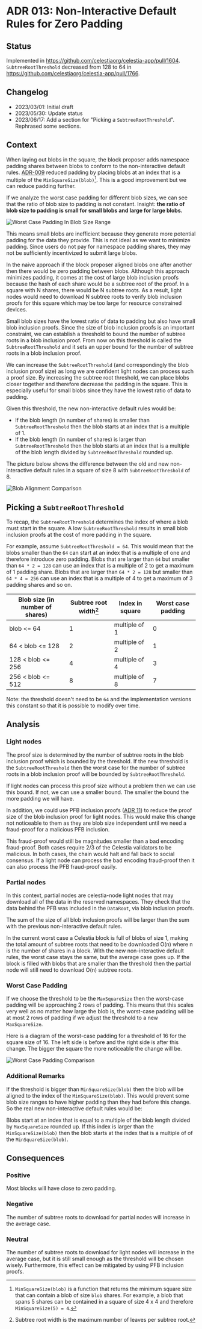 # ADR 013: Non-Interactive Default Rules for Zero Padding

## Status

Implemented in <https://github.com/celestiaorg/celestia-app/pull/1604>. `SubtreeRootThreshold` decreased from 128 to 64 in <https://github.com/celestiaorg/celestia-app/pull/1766>.

## Changelog

- 2023/03/01: Initial draft
- 2023/05/30: Update status
- 2023/06/17: Add a section for "Picking a `SubtreeRootThreshold`". Rephrased some sections.

## Context

When laying out blobs in the square, the block proposer adds namespace padding shares between blobs to conform to the non-interactive default rules. [ADR-009](./adr-009-non-interactive-default-rules-for-reduced-padding.md) reduced padding by placing blobs at an index that is a multiple of the `MinSquareSize(blob)`[^1]. This is a good improvement but we can reduce padding further.

If we analyze the worst case padding for different blob sizes, we can see that the ratio of blob size to padding is not constant. Insight: **the ratio of blob size to padding is small for small blobs and large for large blobs.**

![Worst Case Padding In Blob Size Range](./assets/adr013/worst-case-padding-in-blob-size-range.png)

This means small blobs are inefficient because they generate more potential padding for the data they provide. This is not ideal as we want to minimize padding. Since users do not pay for namespace padding shares, they may not be sufficiently incentivized to submit large blobs.

In the naive approach if the block proposer aligned blobs one after another then there would be zero padding between blobs. Although this approach minimizes padding, it comes at the cost of large blob inclusion proofs because the hash of each share would be a subtree root of the proof. In a square with N shares, there would be N subtree roots. As a result, light nodes would need to download N subtree roots to verify blob inclusion proofs for this square which may be too large for resource constrained devices.

Small blob sizes have the lowest ratio of data to padding but also have small blob inclusion proofs. Since the size of blob inclusion proofs is an important constraint, we can establish a threshold to bound the number of subtree roots in a blob inclusion proof. From now on this threshold is called the `SubtreeRootThreshold` and it sets an upper bound for the number of subtree roots in a blob inclusion proof.

We can increase the `SubtreeRootThreshold` (and correspondingly the blob inclusion proof size) as long we are confident light nodes can process such a proof size. By increasing the subtree root threshold, we can place blobs closer together and therefore decrease the padding in the square. This is especially useful for small blobs since they have the lowest ratio of data to padding.

Given this threshold, the new non-interactive default rules would be:

- If the blob length (in number of shares) is smaller than `SubtreeRootThreshold` then the blob starts at an index that is a multiple of 1.
- If the blob length (in number of shares) is larger than `SubtreeRootThreshold` then the blob starts at an index that is a multiple of the blob length divided by `SubtreeRootThreshold` rounded up.

The picture below shows the difference between the old and new non-interactive default rules in a square of size 8 with `SubtreeRootThreshold` of 8.

![Blob Alignment Comparison](./assets/adr013/blob-alignment-comparison.png)

## Picking a `SubtreeRootThreshold`

To recap, the `SubtreeRootThreshold` determines the index of where a blob must start in the square. A low `SubtreeRootThreshold` results in small blob inclusion proofs at the cost of more padding in the square.

For example, assume `SubtreeRootThreshold = 64`. This would mean that the blobs smaller than the `64` can start at an index that is a multiple of one and therefore introduce zero padding. Blobs that are larger than `64` but smaller than `64 * 2 = 128` can use an index that is a multiple of 2 to get a maximum of 1 padding share. Blobs that are larger than `64 * 2 = 128` but smaller than `64 * 4 = 256` can use an index that is a multiple of 4 to get a maximum of 3 padding shares and so on.

Blob size (in number of shares) | Subtree root width[^2] | Index in square | Worst case padding
--------------------------------|------------------------|-----------------|-------------------
blob <= 64                      | 1                      | multiple of 1   | 0
64 < blob <= 128                | 2                      | multiple of 2   | 1
128 < blob <= 256               | 4                      | multiple of 4   | 3
256 < blob <= 512               | 8                      | multiple of 8   | 7

Note: the threshold doesn't need to be `64` and the implementation versions this constant so that it is possible to modify over time.

## Analysis

### Light nodes

The proof size is determined by the number of subtree roots in the blob inclusion proof which is bounded by the threshold. If the new threshold is the `SubtreeRootThreshold` then the worst case for the number of subtree roots in a blob inclusion proof will be bounded by `SubtreeRootThreshold`.

If light nodes can process this proof size without a problem then we can use this bound. If not, we can use a smaller bound. The smaller the bound the more padding we will have.

In addition, we could use PFB inclusion proofs ([ADR 11](./adr-011-optimistic-blob-size-independent-inclusion-proofs-and-pfb-fraud-proofs.md)) to reduce the proof size of the blob inclusion proof for light nodes. This would make this change not noticeable to them as they are blob size independent until we need a fraud-proof for a malicious PFB inclusion.

This fraud-proof would still be magnitudes smaller than a bad encoding fraud-proof. Both cases require 2/3 of the Celestia validators to be malicious. In both cases, the chain would halt and fall back to social consensus. If a light node can process the bad encoding fraud-proof then it can also process the PFB fraud-proof easily.

### Partial nodes

In this context, partial nodes are celestia-node light nodes that may download all of the data in the reserved namespaces. They check that the data behind the PFB was included in the `DataRoot`, via blob inclusion proofs.

The sum of the size of all blob inclusion proofs will be larger than the sum with the previous non-interactive default rules.

In the current worst case a Celestia block is full of blobs of size 1, making the total amount of subtree roots that need to be downloaded O(n) where n is the number of shares in a block. With the new non-interactive default rules, the worst case stays the same, but the average case goes up. If the block is filled with blobs that are smaller than the threshold then the partial node will still need to download O(n) subtree roots.

### Worst Case Padding

If we choose the threshold to be the `MaxSquareSize` then the worst-case padding will be approaching 2 rows of padding. This means that this scales very well as no matter how large the blob is, the worst-case padding will be at most 2 rows of padding if we adjust the threshold to a new `MaxSquareSize`.

Here is a diagram of the worst-case padding for a threshold of 16 for the square size of 16. The left side is before and the right side is after this change. The bigger the square the more noticeable the change will be.

![Worst Case Padding Comparison](./assets/adr013/worst-case-padding-comparison.png)

### Additional Remarks

If the threshold is bigger than `MinSquareSize(blob)` then the blob will be aligned to the index of the `MinSquareSize(blob)`. This would prevent some blob size ranges to have higher padding than they had before this change. So the real new non-interactive default rules would be:

Blobs start at an index that is equal to a multiple of the blob length divided by `MaxSquareSize` rounded up. If this index is larger than the `MinSquareSize(blob)` then the blob starts at the index that is a multiple of of the `MinSquareSize(blob)`.

## Consequences

### Positive

Most blocks will have close to zero padding.

### Negative

The number of subtree roots to download for partial nodes will increase in the average case.

### Neutral

The number of subtree roots to download for light nodes will increase in the average case, but it is still small enough as the threshold will be chosen wisely. Furthermore, this effect can be mitigated by using PFB inclusion proofs.

[^1]: `MinSquareSize(blob)` is a function that returns the minimum square size that can contain a blob of size `blob` shares. For example, a blob that spans 5 shares can be contained in a square of size 4 x 4 and therefore `MinSquareSize(5) = 4`.

[^2]: Subtree root width is the maximum number of leaves per subtree root.
